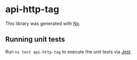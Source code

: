 # api-http-tag

This library was generated with [Nx](https://nx.dev).

## Running unit tests

Run `nx test api-http-tag` to execute the unit tests via [Jest](https://jestjs.io).
